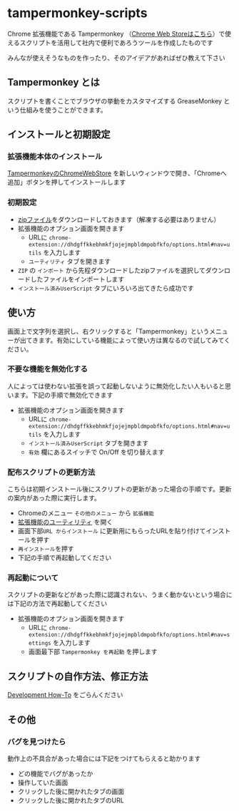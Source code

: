 # tampermonkey-scripts

Chrome 拡張機能である Tampermonkey （[Chrome Web Storeはこちら](https://chrome.google.com/webstore/detail/tampermonkey/dhdgffkkebhmkfjojejmpbldmpobfkfo/related?hl=ja)）で使えるスクリプトを活用して社内で便利であろうツールを作成したものです

みんなが使えそうなものを作ったり、そのアイデアがあればぜひ教えて下さい

## Tampermonkey とは

スクリプトを書くことでブラウザの挙動をカスタマイズする GreaseMonkey という仕組みを使うことができます。


## インストールと初期設定

### 拡張機能本体のインストール

[TampermonkeyのChromeWebStore](https://chrome.google.com/webstore/detail/tampermonkey/dhdgffkkebhmkfjojejmpbldmpobfkfo/related?hl=ja) を新しいウィンドウで開き、「Chromeへ追加」ボタンを押してインストールします

### 初期設定


- [zipファイル](https://github.com/tetsunosuke/tampermonkey-scripts/releases/download/v1.1/tampermonkey.zip)をダウンロードしておきます（解凍する必要はありません）
- 拡張機能のオプション画面を開きます
    - URLに `chrome-extension://dhdgffkkebhmkfjojejmpbldmpobfkfo/options.html#nav=utils` を入力します
    - `ユーティリティ` タブを開きます
- `ZIP` の `インポート` から先程ダウンロードしたzipファイルを選択してダウンロードしたファイルをインポートします
- `インストール済みUserScript` タブにいろいろ出てきたら成功です


## 使い方

画面上で文字列を選択し、右クリックすると「Tampermonkey」というメニューが出てきます。有効にしている機能によって使い方は異なるので試してみてください。

### 不要な機能を無効化する

人によっては使わない拡張を誤って起動しないように無効化したい人もいると思います。下記の手順で無効化できます

- 拡張機能のオプション画面を開きます
    - URLに `chrome-extension://dhdgffkkebhmkfjojejmpbldmpobfkfo/options.html#nav=utils` を入力します
    - `インストール済みUserScript` タブを開きます
    - `有効` 欄にあるスイッチで On/Off を切り替えます


### 配布スクリプトの更新方法

こちらは初期インストール後にスクリプトの更新があった場合の手順です。更新の案内があった際に実行します。

- Chromeのメニュー `その他のメニュー` から `拡張機能`
- [拡張機能のユーティリティ](chrome-extension://dhdgffkkebhmkfjojejmpbldmpobfkfo/options.html#nav=utils) を開く
- 画面下部`URL からインストール` に更新用にもらったURLを貼り付けてインストールを押す
- `再インストール`を押す
- 下記の手順で再起動してください

### 再起動について

スクリプトの更新などがあった際に認識されない、うまく動かないという場合には下記の方法で再起動してください

- 拡張機能のオプション画面を開きます
    - URLに `chrome-extension://dhdgffkkebhmkfjojejmpbldmpobfkfo/options.html#nav=settings` を入力します
    - 画面最下部 `Tampermonkey を再起動` を押します

## スクリプトの自作方法、修正方法

[Development How-To](./development_how_to.md) をごらんください


## その他

### バグを見つけたら

動作上の不具合があった場合には下記をつけてもらえると助かります

- どの機能でバグがあったか
- 操作していた画面
- クリックした後に開かれたタブの画面
- クリックした後に開かれたタブのURL

    
